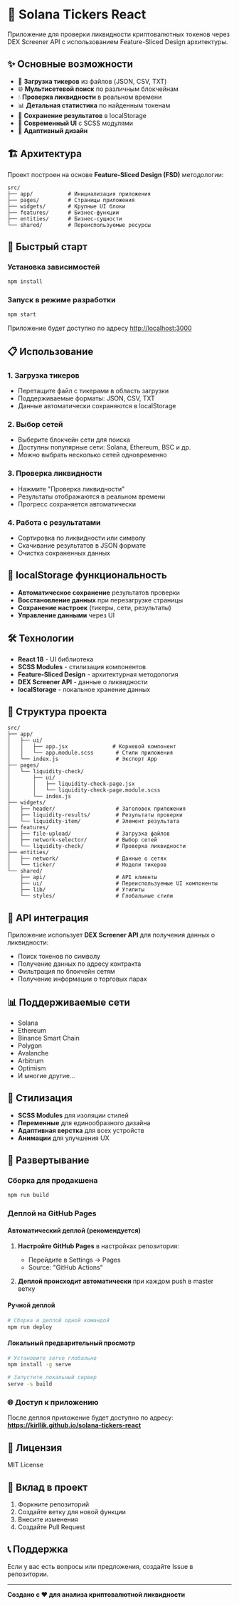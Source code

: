 # 🚀 Solana Tickers React

Приложение для проверки ликвидности криптовалютных токенов через DEX Screener API с использованием Feature-Sliced Design архитектуры.

## ✨ Основные возможности

- 📂 **Загрузка тикеров** из файлов (JSON, CSV, TXT)
- 🌐 **Мультисетевой поиск** по различным блокчейнам
- 💧 **Проверка ликвидности** в реальном времени
- 📊 **Детальная статистика** по найденным токенам
- 💾 **Сохранение результатов** в localStorage
- 🎨 **Современный UI** с SCSS модулями
- 📱 **Адаптивный дизайн**

## 🏗️ Архитектура

Проект построен на основе **Feature-Sliced Design (FSD)** методологии:

```
src/
├── app/           # Инициализация приложения
├── pages/         # Страницы приложения
├── widgets/       # Крупные UI блоки
├── features/      # Бизнес-функции
├── entities/      # Бизнес-сущности
└── shared/        # Переиспользуемые ресурсы
```

## 🚀 Быстрый старт

### Установка зависимостей

```bash
npm install
```

### Запуск в режиме разработки

```bash
npm start
```

Приложение будет доступно по адресу [http://localhost:3000](http://localhost:3000)

## 📋 Использование

### 1. Загрузка тикеров
- Перетащите файл с тикерами в область загрузки
- Поддерживаемые форматы: JSON, CSV, TXT
- Данные автоматически сохраняются в localStorage

### 2. Выбор сетей
- Выберите блокчейн сети для поиска
- Доступны популярные сети: Solana, Ethereum, BSC и др.
- Можно выбрать несколько сетей одновременно

### 3. Проверка ликвидности
- Нажмите "Проверка ликвидности"
- Результаты отображаются в реальном времени
- Прогресс сохраняется автоматически

### 4. Работа с результатами
- Сортировка по ликвидности или символу
- Скачивание результатов в JSON формате
- Очистка сохраненных данных

## 💾 localStorage функциональность

- **Автоматическое сохранение** результатов проверки
- **Восстановление данных** при перезагрузке страницы
- **Сохранение настроек** (тикеры, сети, результаты)
- **Управление данными** через UI

## 🛠️ Технологии

- **React 18** - UI библиотека
- **SCSS Modules** - стилизация компонентов
- **Feature-Sliced Design** - архитектурная методология
- **DEX Screener API** - данные о ликвидности
- **localStorage** - локальное хранение данных

## 📁 Структура проекта

```
src/
├── app/
│   ├── ui/
│   │   ├── app.jsx              # Корневой компонент
│   │   └── app.module.scss       # Стили приложения
│   └── index.js                  # Экспорт App
├── pages/
│   └── liquidity-check/
│       ├── ui/
│       │   ├── liquidity-check-page.jsx
│       │   └── liquidity-check-page.module.scss
│       └── index.js
├── widgets/
│   ├── header/                   # Заголовок приложения
│   ├── liquidity-results/        # Результаты проверки
│   └── liquidity-item/           # Элемент результата
├── features/
│   ├── file-upload/              # Загрузка файлов
│   ├── network-selector/         # Выбор сетей
│   └── liquidity-check/          # Проверка ликвидности
├── entities/
│   ├── network/                  # Данные о сетях
│   └── ticker/                   # Модели тикеров
└── shared/
    ├── api/                      # API клиенты
    ├── ui/                       # Переиспользуемые UI компоненты
    ├── lib/                      # Утилиты
    └── styles/                   # Глобальные стили
```

## 🔧 API интеграция

Приложение использует **DEX Screener API** для получения данных о ликвидности:

- Поиск токенов по символу
- Получение данных по адресу контракта
- Фильтрация по блокчейн сетям
- Получение информации о торговых парах

## 📊 Поддерживаемые сети

- Solana
- Ethereum
- Binance Smart Chain
- Polygon
- Avalanche
- Arbitrum
- Optimism
- И многие другие...

## 🎨 Стилизация

- **SCSS Modules** для изоляции стилей
- **Переменные** для единообразного дизайна
- **Адаптивная верстка** для всех устройств
- **Анимации** для улучшения UX

## 🚀 Развертывание

### Сборка для продакшена

```bash
npm run build
```

### Деплой на GitHub Pages

#### Автоматический деплой (рекомендуется)

1. **Настройте GitHub Pages** в настройках репозитория:
   - Перейдите в Settings → Pages
   - Source: "GitHub Actions"

2. **Деплой происходит автоматически** при каждом push в master ветку

#### Ручной деплой

```bash
# Сборка и деплой одной командой
npm run deploy
```

#### Локальный предварительный просмотр

```bash
# Установите serve глобально
npm install -g serve

# Запустите локальный сервер
serve -s build
```

### 🌐 Доступ к приложению

После деплоя приложение будет доступно по адресу:
**https://kirllik.github.io/solana-tickers-react**

## 📝 Лицензия

MIT License

## 🤝 Вклад в проект

1. Форкните репозиторий
2. Создайте ветку для новой функции
3. Внесите изменения
4. Создайте Pull Request

## 📞 Поддержка

Если у вас есть вопросы или предложения, создайте Issue в репозитории.

---

**Создано с ❤️ для анализа криптовалютной ликвидности**
